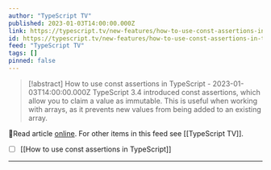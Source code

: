 ```yaml
---
author: "TypeScript TV"
published: 2023-01-03T14:00:00.000Z
link: https://typescript.tv/new-features/how-to-use-const-assertions-in-typescript/
id: https://typescript.tv/new-features/how-to-use-const-assertions-in-typescript/
feed: "TypeScript TV"
tags: []
pinned: false
---
```

> [!abstract] How to use const assertions in TypeScript - 2023-01-03T14:00:00.000Z
> TypeScript 3.4 introduced const assertions, which allow you to claim a value as immutable. This is useful when working with arrays, as it prevents new values from being added to an existing array.

🔗Read article [online](https://typescript.tv/new-features/how-to-use-const-assertions-in-typescript/). For other items in this feed see [[TypeScript TV]].

- [ ] [[How to use const assertions in TypeScript]]
- - -

